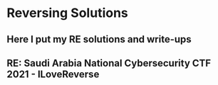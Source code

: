 # Reversing Solutions

Here I put my RE solutions and write-ups
-----
  RE: Saudi Arabia National Cybersecurity CTF 2021 - ILoveReverse
---
